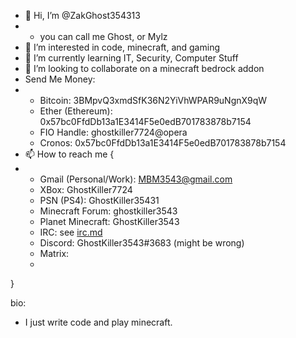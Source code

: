 - 👋 Hi, I’m @ZakGhost354313
- - you can call me Ghost, or Mylz
- 👀 I’m interested in code, minecraft, and gaming
- 🌱 I’m currently learning IT, Security, Computer Stuff
- 💞️ I’m looking to collaborate on a minecraft bedrock addon
- Send Me Money:
- - Bitcoin: 3BMpvQ3xmdSfK36N2YiVhWPAR9uNgnX9qW
  - Ether (Ethereum): 0x57bc0FfdDb13a1E3414F5e0edB701783878b7154
  - FIO Handle: ghostkiller7724@opera
  - Cronos: 0x57bc0FfdDb13a1E3414F5e0edB701783878b7154
- 📫 How to reach me {
- - Gmail (Personal/Work): MBM3543@gmail.com
  - XBox: GhostKiller7724
  - PSN (PS4): GhostKiller35431
  - Minecraft Forum: ghostkiller3543
  - Planet Minecraft: GhostKiller3543
  - IRC: see [irc.md](./irc.md)
  - Discord: GhostKiller3543#3683 (might be wrong)
  - Matrix:
  - 
}

bio: 
- I just write code and play minecraft.



<!---
ZakGhost354313/ZakGhost354313 is a ✨ special ✨ repository because its `README.md` (this file) appears on your GitHub profile.
You can click the Preview link to take a look at your changes.
--->
